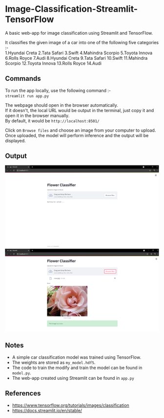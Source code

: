# Image-Classification-Streamlit-TensorFlow
A basic web-app for image classification using Streamlit and TensorFlow.

It classifies the given image of a car into one of the following five categories :-  
1.Hyundai Creta
2.Tata Safari
3.Swift
4.Mahindra Scorpio
5.Toyota Innova
6.Rolls Royce
7.Audi
8.Hyundai Creta
9.Tata Safari
10.Swift
11.Mahindra Scorpio
12.Toyota Innova
13.Rolls Royce
14.Audi

## Commands

To run the app locally, use the following command :-  
`streamlit run app.py`  

The webpage should open in the browser automatically.  
If it doesn't, the local URL would be output in the terminal, just copy it and open it in the browser manually.  
By default, it would be `http://localhost:8501/`  

Click on `Browse files` and choose an image from your computer to upload.  
Once uploaded, the model will perform inference and the output will be displayed.  

## Output

<img src ='misc/sample_home_page.png' width = 700>  

<img src ='misc/sample_output.png' width = 700>


## Notes
* A simple car classification model was trained using TensorFlow.  
* The weights are stored as `my_model.hdf5`.  
* The code to train the modify and train the model can be found in `model.py`.  
* The web-app created using Streamlit can be found in `app.py`


## References

* https://www.tensorflow.org/tutorials/images/classification
* https://docs.streamlit.io/en/stable/

